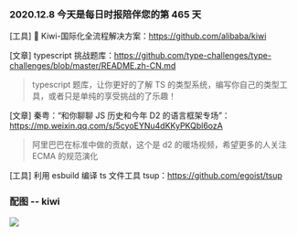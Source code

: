 ### 2020.12.8 今天是每日时报陪伴您的第 465 天

[工具] 🐤 Kiwi-国际化全流程解决方案：<https://github.com/alibaba/kiwi>

[文章] typescript 挑战题库：<https://github.com/type-challenges/type-challenges/blob/master/README.zh-CN.md>

> typescript 题库，让你更好的了解 TS 的类型系统，编写你自己的类型工具，或者只是单纯的享受挑战的了乐趣！

[文章] 秦粤：“和你聊聊 JS 历史和今年 D2 的语言框架专场”：<https://mp.weixin.qq.com/s/5cyoEYNu4dKKyPKQbl6ozA>

> 阿里巴巴在标准中做的贡献，这个是 d2 的暖场视频，希望更多的人关注 ECMA 的规范演化

[工具] 利用 esbuild 编译 ts 文件工具 tsup：<https://github.com/egoist/tsup>

### 配图 -- kiwi

![](https://camo.githubusercontent.com/826598e27116fd0fb0b0931fc60ffbebecaa0075/68747470733a2f2f696d672e616c6963646e2e636f6d2f7466732f5442314559454e66546e49384b4a6a79304666585863646f5658612d313030362d3336382e676966)

